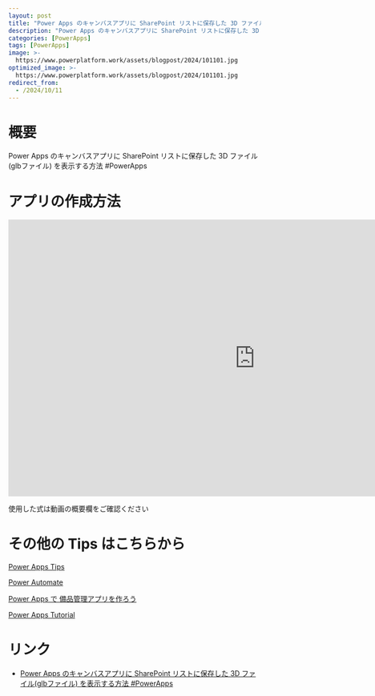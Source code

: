 ```yaml
---
layout: post
title: "Power Apps のキャンバスアプリに SharePoint リストに保存した 3D ファイル(glbファイル) を表示する方法 #PowerApps"
description: "Power Apps のキャンバスアプリに SharePoint リストに保存した 3D ファイル(glbファイル) を表示する方法 #PowerAppsを動画で分かりやすく解説"
categories: [PowerApps]
tags: [PowerApps]
image: >-
  https://www.powerplatform.work/assets/blogpost/2024/101101.jpg
optimized_image: >-
  https://www.powerplatform.work/assets/blogpost/2024/101101.jpg
redirect_from:
  - /2024/10/11
---
```



#  概要

Power Apps のキャンバスアプリに SharePoint リストに保存した 3D ファイル(glbファイル) を表示する方法 #PowerApps


# アプリの作成方法

<iframe width="983" height="553" src="https://www.youtube.com/embed/af0eGzYpJ68" title="YouTube video player" frameborder="0" allow="accelerometer; autoplay; clipboard-write; encrypted-media; gyroscope; picture-in-picture" allowfullscreen></iframe>


使用した式は動画の概要欄をご確認ください


# その他の Tips はこちらから

[Power Apps Tips](https://www.youtube.com/watch?v=VrAQf3JQ7yM&list=PLVhFi1fb3DqakSLVMn22DDcySXh9jtzi- )


[Power Automate](https://www.youtube.com/watch?v=-YnJYT0ASEM&list=PLVhFi1fb3Dqbzic6GieqnLFgD3aTj-eHA)


[Power Apps で 備品管理アプリを作ろう](https://www.youtube.com/playlist?list=PLVhFi1fb3DqZM3HKb8Hea6XEL96990Fyn)


[Power Apps Tutorial](https://www.youtube.com/playlist?list=PLVhFi1fb3DqalxpL974VvAJvV4iWoSbe_)


# リンク


- [Power Apps のキャンバスアプリに SharePoint リストに保存した 3D ファイル(glbファイル) を表示する方法 #PowerApps](https://www.youtube.com/watch?v=af0eGzYpJ68)

